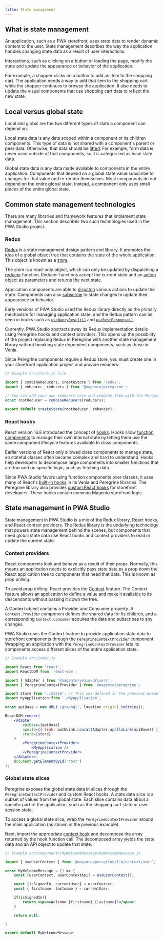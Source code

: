 ```yaml
---
title: State management
---
```


<!-- TODO: publish this under the technologies/basic-concepts directory -->

## What is state management

An application, such as a PWA storefront, uses state data to render dynamic content to the user.
State management describes the way the application handles changing state data as a result of user interactions.

Interactions, such as clicking on a button or loading the page, modify the state and update the appearance or behavior of the application.

For example, a shopper clicks on a button to add an item to the shopping cart.
The application needs a way to add that item to the shopping cart while the shopper continues to browse the application.
It also needs to update the visual components that use shopping cart data to reflect the new state.

## Local versus global state

Local and global are the two different types of state a component can depend on.

Local state data is any data scoped within a component or its children components.
This type of data is not shared with a component's parent or peer data.
Otherwise, that data should be [lifted][].
For example, form data is never used outside of that components, so
it is categorized as local state data.

Global state data is any data made available to components in the entire application.
Components that depend on a global state value subscribe to changes for that value and re-render themselves.
Most components do not depend on the entire global state.
Instead, a component only uses small pieces of the entire global state.

## Common state management technologies

There are many libraries and framework features that implement state management.
This section describes two such technologies used in the PWA Studio project.

### Redux

[Redux][] is a state management design pattern and library.
It promotes the idea of a global object tree that contains the state of the whole application.
This object is known as a [store][].

The store is a read-only object, which can only be updated by dispatching a [reducer][] function.
Reducer functions accept the current state and an [action][] object as parameters and returns the next state.

Application components are able to [dispatch][] various actions to update the state.
Components can also [subscribe][] to state changes to update their appearance or behavior.

Early versions of PWA Studio used the Redux library directly as the primary mechanism for managing application state,
and the Redux pattern can be seen in hooks such as [`useQueryResult()`][] and [`useRestResponse()`][].

Currently, PWA Studio abstracts away its Redux implementation details using Peregrine hooks and context providers.
This opens up the possibility of the project replacing Redux in Peregrine with another state management library without breaking state dependent components, such as those in Venia.

Since Peregrine components require a Redux store, you must create one in your storefront application project and provide reducers:

```jsx
// Example src/store.js file

import { combineReducers, createStore } from 'redux';
import { enhancer, reducers } from '@magento/peregrine';

// You can add your own reducers here and combine them with the Peregrine exports.
const rootReducer = combineReducers(reducers);

export default createStore(rootReducer, enhancer);
```

### React hooks

React version 16.8 introduced the concept of [hooks][].
Hooks allow [function components][] to manage their own internal state by letting them use the same component lifecycle features available to class components.

Earlier versions of React only allowed class components to manage state,
so stateful classes often became complex and hard to understand.
Hooks help developers to decompose large components into smaller functions that are focused on specific logic, such as fetching data.

Since PWA Studio favors using function components over classes, it uses many of React's [built-in hooks][] in its Venia and Peregrine libraries.
The Peregrine library also provides [custom React hooks][] for storefront developers.
These hooks contain common Magento storefront logic.

## State management in PWA Studio

State management in PWA Studio is a mix of the Redux library, React hooks, and React context providers.
The Redux library is the underlying technology that powers state management behind the scenes, but
components that need global state data use React hooks and context providers to read or update the current state.

### Context providers

React components look and behave as a result of their props.
Normally, this means an application needs to explicitly pass state data as a prop down the React application tree to components that need that data.
This is known as _prop drilling_.

To avoid prop drilling, React provides the [Context][] feature.
The Context feature allows an application to define a value and make it available to its descendants without passing it down the tree.

A Context object contains a Provider and Consumer property.
A `Context.Provider` component defines the shared data for its children, and
a corresponding `Context.Consumer` acquires the data and subscribes to any changes.

PWA Studio uses the Context feature to provide application state data to storefront components through the [`PeregrineContextProvider`][] component.
Wrapping an application with the `PeregrineContextProvider` lets its components access different slices of the entire application state.

```jsx
// Example src/index.js

import React from 'react';
import ReactDOM from 'react-dom';

import { Adapter } from '@magento/venia-drivers';
import { PeregrineContextProvider } from '@magento/peregrine';

import store from './store'; // This was defined in the previous example
import MyApplication from `./MyApplication`;

const apiBase = new URL('/graphql', location.origin).toString();

ReactDOM.render(
    <Adapter
        apiBase={apiBase}
        apollo={{ link: authLink.concat(Adapter.apolloLink(apiBase)) }}
        store={store}
    >
        <PeregrineContextProvider>
            <MyApplication />
        </PeregrineContextProvider>
    </Adapter>,
    document.getElementById('root')
);

```

### Global state slices

Peregrine exposes the global state data in slices through the `PeregrineContextProvider` and custom React hooks.
A state data slice is a subset of values from the global state.
Each slice contains data about a specific part of the application, such as the shopping cart state or user session state.

To access a global state slice, wrap the `PeregrineContextProvider` around the main application (as shown in the previous example).

Next, import the appropriate [context hook][] and decompose the array returned by the hook function call.
The decomposed array yields the state data and an API object to update that state.

```jsx
// Example src/components/MyWelcomeMessage/myWelcomeMessage.js

import { useUserContext } from '@magento/peregrine/lib/context/user`;

const MyWelcomeMessage = () => {
    const [userContext, userContextApi] = useUserContext();

    const {isSignedIn, currentUser} = userContext;
    const { firstname, lastname } = currentUser;

    if(isSignedIn){
        return <span>Welcome {firstname} {lastname}!</span>;
    }

    return null;

}

export default MyWelcomeMessage;
```

<!-- TODO: Update these links to point to master before publishing -->
[`usequeryresult()`]: https://github.com/magento/pwa-studio/blob/develop/packages/peregrine/lib/hooks/useQueryResult.js
[`userestresponse()`]: https://github.com/magento/pwa-studio/blob/develop/packages/peregrine/lib/hooks/useRestResponse.js
[`peregrinecontextprovider`]: https://github.com/magento/pwa-studio/blob/develop/packages/peregrine/lib/PeregrineContextProvider/peregrineContextProvider.js
[context hook]: https://github.com/magento/pwa-studio/tree/develop/packages/peregrine/lib/context

[redux]: https://redux.js.org/introduction/getting-started
[store]: https://redux.js.org/glossary#store
[reducer]: https://redux.js.org/glossary#reducer
[action]: https://redux.js.org/basics/actions
[dispatch]: https://redux.js.org/api/store#dispatchaction
[subscribe]: https://redux.js.org/api/store#subscribelistener
[hooks]: https://reactjs.org/docs/hooks-intro.html
[function components]: https://reactjs.org/docs/components-and-props.html#function-and-class-components
[built-in hooks]: https://reactjs.org/docs/hooks-reference.html
[custom react hooks]: https://reactjs.org/docs/hooks-custom.html
[context]: https://reactjs.org/docs/context.html
[lifted]: https://reactjs.org/docs/lifting-state-up.html
